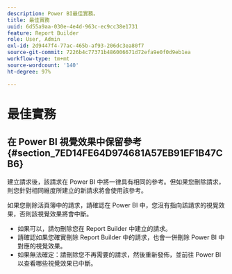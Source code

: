 ```yaml
---
description: Power BI最佳實務。
title: 最佳實務
uuid: 6d55a9aa-030e-4e4d-963c-ec9cc38e1731
feature: Report Builder
role: User, Admin
exl-id: 2d9447f4-77ac-465b-af93-206dc3ea80f7
source-git-commit: 7226b4c77371b486006671d72efa9e0f0d9eb1ea
workflow-type: tm+mt
source-wordcount: '140'
ht-degree: 97%

---
```


# 最佳實務

## 在 Power BI 視覺效果中保留參考 {#section_7ED14FE64D974681A57EB91EF1B47CB6}

建立請求後，該請求在 Power BI 中將一律具有相同的參考。但如果您刪除請求，則您針對相同維度所建立的新請求將會使用該參考。

如果您刪除活頁簿中的請求，請確認在 Power BI 中，您沒有指向該請求的視覺效果，否則該視覺效果將會中斷。

* 如果可以，請勿刪除您在 Report Builder 中建立的請求。
* 請確認如果您確實刪除 Report Builder 中的請求，也會一併刪除 Power BI 中對應的視覺效果。
* 如果無法確定：請刪除您不再需要的請求，然後重新發佈，並前往 Power BI 以查看哪些視覺效果已中斷。
